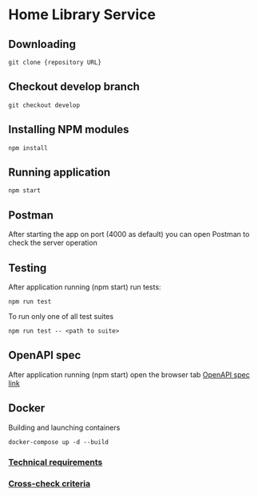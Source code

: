 # Home Library Service


## Downloading
```
git clone {repository URL}
```

## Checkout develop branch
```
git checkout develop
```
## Installing NPM modules

```
npm install
```

## Running application

```
npm start
```
## Postman

After starting the app on port (4000 as default) you can open
Postman to check the server operation

## Testing

After application running (npm start) run tests:

```
npm run test
```

To run only one of all test suites

```
npm run test -- <path to suite>
```
## OpenAPI spec
After application running (npm start) open the browser tab [OpenAPI spec link](http://localhost:4000/api)

## Docker
Building and launching containers
```
docker-compose up -d --build
```

### [Technical requirements](https://github.com/AlreadyBored/nodejs-assignments/blob/main/assignments/rest-service/assignment.md)
### [Cross-check criteria](https://github.com/AlreadyBored/nodejs-assignments/blob/main/assignments/rest-service/score.md)
